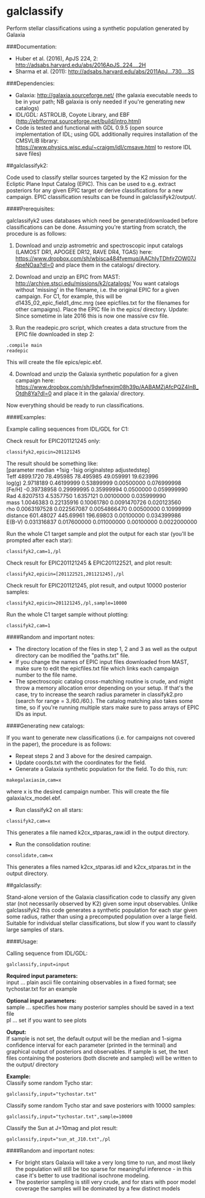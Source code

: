 # galclassify
Perform stellar classifications using a synthetic population generated by Galaxia

###Documentation:
- Huber et al. (2016), ApJS 224, 2: http://adsabs.harvard.edu/abs/2016ApJS..224....2H
- Sharma et al. (2011): http://adsabs.harvard.edu/abs/2011ApJ...730....3S


###Dependencies:
* Galaxia: http://galaxia.sourceforge.net/ (the galaxia executable needs to be in your path; NB galaxia is only needed if you're generating new catalogs) <br/>
* IDL/GDL: ASTROLIB, Coyote Library, and EBF (http://ebfformat.sourceforge.net/build/intro.html) <br/> 
* Code is tested and functional with GDL 0.9.5 (open source implementation of IDL; using GDL additionally requires installation of the CMSVLIB library: https://www.physics.wisc.edu/~craigm/idl/cmsave.html to restore IDL save files)


##galclassifyk2:

Code used to classify stellar sources targeted by the K2 mission for the Ecliptic Plane Input Catalog (EPIC). This can be used to e.g. extract posteriors for any given EPIC target or derive classifications for a new campaign. EPIC classification results can be found in galclassifyk2/output/.

####Prerequisites:

galclassifyk2 uses databases which need be generated/downloaded before classifications can be done. Assuming you're starting from scratch, the procedure is as follows:

1) Download and unzip astrometric and spectroscopic input catalogs (LAMOST DR1, APOGEE DR12, RAVE DR4, TGAS) here:
https://www.dropbox.com/sh/wbisca484fvemuq/AAChIyTDhfirZOW07J4peNOaa?dl=0
and place them in the catalogs/ directory. 

2) Download and unzip an EPIC from MAST:
http://archive.stsci.edu/missions/k2/catalogs/
You want catalogs without 'missing' in the filename, i.e. the original EPIC for a given campaign. For C1, for example, this will be d1435_02_epic_field1_dmc.mrg (see epicfiles.txt for the filenames for other campaigns). Place the EPIC file in the epics/ directory.
Update: Since sometime in late 2016 this is now one massive csv file.

3) Run the readepic.pro script, which creates a data structure from the EPIC file downloaded in step 2:
```	
.compile main
readepic
```	
This will create the file epics/epic.ebf.


4) Download and unzip the Galaxia synthetic population for a given campaign here:
https://www.dropbox.com/sh/9dwfnexjm08h39p/AABAMZjAfcPQZ4InB_Otdh8Ya?dl=0
and place it in the galaxia/ directory. 

Now everything should be ready to run classifications. 


####Examples:

Example calling sequences from IDL/GDL for C1:

Check result for EPIC201121245 only:
```	
classifyk2,epicin=201121245
```	

The result should be something like: <br />
[parameter median +1sig -1sig originalstep adjustedstep] <br />
Teff       4899.1720       78.495985       78.495985       49.059991       19.623996 <br />
log(g)       2.9718189      0.46199999      0.53899999   0.00500000     0.076999998 <br />
[Fe/H]     -0.39738958      0.29999995      0.35999994    0.0500000     0.059999990 <br />
Rad       4.8207513       4.5357750       1.6357121   0.00100000     0.035999990 <br />
mass       1.0046383      0.22135916      0.10061780    0.0091470726     0.020123560 <br />
rho    0.0063197528     0.022567087    0.0054866470   0.00500000      0.10999999 <br />
distance       601.48027       445.69961       196.69803   0.00100000     0.034399986 <br />
E(B-V)     0.031316837     0.017600000     0.011000000   0.00100000    0.0022000000


Run the whole C1 target sample and plot the output for each star (you'll be prompted after each star):
```	
classifyk2,cam=1,/pl
```	

Check result for EPIC201121245 & EPIC201122521, and plot result:
```	
classifyk2,epicin=[201122521,201121245],/pl
```	

Check result for EPIC201121245, plot result, and output 10000 posterior samples:
```	
classifyk2,epicin=201121245,/pl,sample=10000
```	

Run the whole C1 target sample without plotting:
```	
classifyk2,cam=1
```	

####Random and important notes:

- The directory location of the files in step 1, 2 and 3 as well as the output directory can be modified the "paths.txt" file.
- If you change the names of EPIC input files downloaded from MAST, make sure to edit the epicfiles.txt file which links each campaign number to the file name.
- The spectroscopic catalog cross-matching routine is crude, and might throw a memory allocation error depending on your setup. If that's the case, try to increase the search radius parameter in classifyk2.pro (search for range = 3./60./60.). The catalog matching also takes some time, so if you're running multiple stars make sure to pass arrays of EPIC IDs as input.


####Generating new catalogs:

If you want to generate new classifications (i.e. for campaigns not covered in the paper), the procedure is as follows:

- Repeat steps 2 and 3 above for the desired campaign.
- Update coords.txt with the coordinates for the field.
- Generate a Galaxia synthetic population for the field. To do this, run:

```	
makegalaxiasim,cam=x
```	

where x is the desired campaign number. This will create the file galaxia/cx_model.ebf.

- Run classifyk2 on all stars:
```	
classifyk2,cam=x
```	
This generates a file named k2cx_stparas_raw.idl in the output directory. 

- Run the consolidation routine:
```	
consolidate,cam=x
```
This generates a files named k2cx_stparas.idl and k2cx_stparas.txt in the output directory. 





##galclassify:

Stand-alone version of the Galaxia classification code to classify any given star (not necessarily observed by K2) given some input observables. Unlike galclassifyk2 this code generates a synthetic population for each star given some radius, rather than using a precomputed population over a large field. Suitable for individual stellar classifications, but slow if you want to classify large samples of stars.

####Usage:

Calling sequence from IDL/GDL:
```
galclassify,input=input
```

**Required input parameters:**	<br/>
input ... plain ascii file containing observables in a fixed format; see tychostar.txt for an example <br/>

**Optional input parameters:**	<br/>
sample	... specifies how many posterior samples should be saved in a text file  <br/>
pl      ... set if you want to see plots

**Output:**	<br/>
If sample is not set, the default output will be the median and 1-sigma confidence interval for each parameter (printed in the terminal) and graphical output of posteriors and observables. If sample is set, the text files containing the posteriors (both discrete and sampled) will be written to the output/ directory

**Example:** <br/>
Classify some random Tycho star:
```	
galclassify,input="tychostar.txt"
```

Classify some random Tycho star and save posteriors with 10000 samples:
```	
galclassify,input="tychostar.txt",sample=10000
```

Classify the Sun at J=10mag and plot result:
```	
galclassify,input="sun_at_J10.txt",/pl
```

####Random and important notes:
* For bright stars Galaxia will take a very long time to run, and most likely the population will still be too sparse for meaningful inference - in this case it's better to use traditional isochrone modeling.
* The posterior sampling is still very crude, and for stars with poor model coverage the samples will be dominated by a few distinct models
